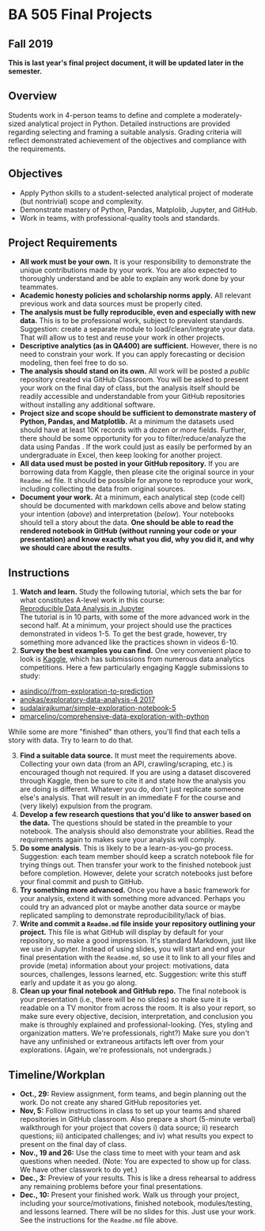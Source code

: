 # BA 505 Final Projects
## Fall 2019
__This is last year's final project document, it will be updated later in the semester.__

## Overview
Students work in 4-person teams to define and complete a moderately-sized analytical project in Python. Detailed instructions are provided regarding selecting and framing a suitable analysis. Grading criteria will reflect demonstrated achievement of the objectives and compliance with the requirements.

## Objectives
* Apply Python skills to a student-selected analytical project of moderate (but nontrivial) scope and complexity.
* Demonstrate mastery of Python, Pandas, Matplolib, Jupyter, and GitHub.
* Work in teams, with professional-quality tools and standards.

## Project Requirements
* **All work must be your own.** It is your responsibility to demonstrate the unique contributions made by your work. You are also expected to thoroughly understand and be able to explain any work done by your teammates.
* **Academic honesty policies and scholarship norms apply.** All relevant previous work and data sources must be properly cited.
* **The analysis must be fully reproducible, even and especially with new data.** This is to be professional work, subject to prevalent standards. Suggestion: create a separate module to load/clean/integrate your data. That will allow us to test and reuse your work in other projects.
* **Descriptive analytics (as in QA400) are sufficient.** However, there is no need to constrain your work. If you can apply forecasting or decision modeling, then feel free to do so.
* **The analysis should stand on its own.** All work will be posted a *public* repository created via GitHub Classroom. You will be asked to present your work on the final day of class, but the analysis itself should be readily accessible and understandable from your GitHub repositories without installing any additional software.
* **Project size and scope should be sufficient to demonstrate mastery of Python, Pandas, and Matplotlib.** At a minimum the datasets used should have at least 10K records with a dozen or more fields. Further, there should be some opportunity for you to filter/reduce/analyze the data using Pandas . If the work could just as easily be performed by an undergraduate in Excel, then keep looking for another project.
* **All data used must be posted in your GitHub repository.** If you are borrowing data from Kaggle, then please cite the original source in your `Readme.md` file. It should be possible for anyone to reproduce your work, including collecting the data from original sources.
* **Document your work.** At a minimum, each analytical step (code cell) should be documented with markdown cells above and below stating your intention (_above_) and interpretation (_below_). Your notebooks should tell a story about the data. **One should be able to read the rendered notebook in GitHub (without running your code or your presentation) and know exactly what you did, why you did it, and why we should care about the results.**

## Instructions  

1. **Watch and learn.** Study the following tutorial, which sets the bar for what constitutes A-level work in this course:  
[Reproducible Data Analysis in Jupyter](https://jakevdp.github.io/blog/2017/03/03/reproducible-data-analysis-in-jupyter)  
The tutorial is in 10 parts, with some of the more advanced work in the second half. At a minimum, your project should use the practices demonstrated in videos 1-5. To get the best grade, however, try something more advanced like the practices shown in videos 6-10.  
2. **Survey the best examples you can find.** One very convenient place to look is [Kaggle](https://kaggle.com), which has submissions from numerous data analytics competitions. Here a few particularly engaging Kaggle submissions to study:
  * [asindico//from-exploration-to-prediction](https://www.kaggle.com/asindico/from-exploration-to-prediction)
  * [anokas/exploratory-data-analysis-4 2017](https://www.kaggle.com/anokas/exploratory-data-analysis-4)
  * [sudalairajkumar/simple-exploration-notebook-5](https://www.kaggle.com/sudalairajkumar/simple-exploration-notebook-5)
  * [pmarcelino/comprehensive-data-exploration-with-python](https://www.kaggle.com/pmarcelino/comprehensive-data-exploration-with-python)

   While some are more "finished" than others, you'll find that each tells a story with data. Try to learn to do that.  

3. **Find a suitable data source.** It must meet the requirements above. Collecting your own data (from an API, crawling/scraping, etc.) is encouraged though not required. If you are using a dataset discovered through Kaggle, then be sure to cite it and state how the analysis you are doing is different. Whatever you do, don't just replicate someone else's analysis. That will result in an immediate F for the course and (very likely) expulsion from the program. 
4. **Develop a few research questions that you'd like to answer based on the data.** The questions should be stated in the preamble to your notebook. The analysis should also demonstrate your abilities. Read the requirements again to makes sure your analysis will comply.
5. **Do some analysis**. This is likely to be a learn-as-you-go process. Suggestion: each team member should keep a scratch notebook file for trying things out. Then transfer your work to the finished notebook just before completion. However, delete your scratch notebooks just before your final commit and push to GitHub. 
6. **Try something more advanced.** Once you have a basic framework for your analysis, extend it with something more advanced. Perhaps you could try an advanced plot or maybe another data source or maybe replicated sampling to demonstrate reproducibility/lack of bias.
7. **Write and commit a `Readme.md` file inside your repository outlining your project.** This file is what GitHub will display by default for your repository, so make a good impression. It's standard Markdown, just like we use in Jupyter. Instead of using slides, you will start and end your final presentation with the `Readme.md`, so use it to link to all your files and provide (meta) information about your project: motivations, data sources, challenges, lessons learned, etc. Suggestion: write this stuff early and update it as you go along.
8. **Clean up your final notebook and GitHub repo.** The final notebook is your presentation (i.e., there will be no slides) so make sure it is readable on a TV monitor from across the room. It is also your report, so make sure every objective, decision, interpretation, and conclusion you make is throughly explained and professional-looking. (Yes, styling and organization matters. We're professionals, right?) Make sure you don't have any unfinished or extraneous artifacts left over from your explorations. (Again, we're professionals, not undergrads.)

## Timeline/Workplan
* **Oct., 29:** Review assignment, form teams, and begin planning out the work. Do not create any shared GitHub repositories yet. 
* **Nov, 5:** Follow instructions in class to set up your teams and shared repositories in GitHub classroom. Also prepare a short (5-minute verbal) walkthrough for your project that covers i) data source; ii) research questions; iii) anticipated challenges; and iv) what results you expect to present on the final day of class.
* **Nov., 19 and 26:** Use the class time to meet with your team and ask questions when needed. (Note: You are expected to show up for class. We have other classwork to do yet.)
* **Dec., 3:** Preview of your results. This is like a dress rehearsal to address any remaining problems before your final presentations. 
* **Dec., 10:** Present your finished work. Walk us through your project, including your source/motivations, finished notebook, modules/testing, and lessons learned. There will be no slides for this. Just use your work. See the instructions for the `Readme.md` file above. 
